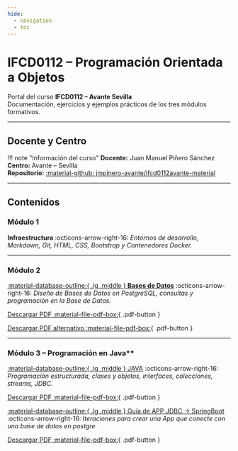 ```yaml
---
hide:
  - navigation
  - toc
---
```


# IFCD0112 – Programación Orientada a Objetos

Portal del curso **IFCD0112 – Avante Sevilla**  
Documentación, ejercicios y ejemplos prácticos de los tres módulos formativos.

---

## Docente y Centro

!!! note "Información del curso"
    **Docente:** Juan Manuel Piñero Sánchez  
    **Centro:** Avante – Sevilla  
    **Repositorio:** [:material-github: jmpinero-avante/ifcd0112avante-material](https://github.com/jmpinero-avante/ifcd0112avante-material)

---

## Contenidos

### Módulo 1

**Infraestructura**
:octicons-arrow-right-16: *Entornos de desarrollo, Markdown, Git, HTML, CSS, Bootstrap y Contenedores Docker.*

---

### Módulo 2

[:material-database-outline:{ .lg .middle } **Bases de Datos**](./modulo2-bases-de-datos/index.html)
:octicons-arrow-right-16: *Diseño de Bases de Datos en PostgreSQL, consultas y programación en la Base de Datos.*

[Descargar PDF :material-file-pdf-box:](./pdfs/modulo2-bases-de-datos.pdf){ .pdf-button }

[Descargar PDF alternativo :material-file-pdf-box:](./pdfs/resumen-postgresql.pdf){ .pdf-button }

---

### Módulo 3 – Programación en Java**
[:material-database-outline:{ .lg .middle } JAVA](./modulo3-java/index.html)
:octicons-arrow-right-16: *Programación estructurada, clases y objetos, interfaces, colecciones, streams, JDBC.*

[Descargar PDF :material-file-pdf-box:](./pdfs/modulo3-java.pdf){ .pdf-button }


[:material-database-outline:{ .lg .middle } Guía de APP JDBC -> SpringBoot](./modulo3-app-springboot/index.html)
:octicons-arrow-right-16: *Iteraciones para crear una App que conecte con una base de datos en postgre.*

[Descargar PDF :material-file-pdf-box:](./pdfs/modulo3-app-springboot.pdf){ .pdf-button }

